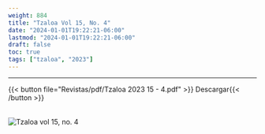 ```yaml
---
weight: 884
title: "Tzaloa Vol 15, No. 4"
date: "2024-01-01T19:22:21-06:00"
lastmod: "2024-01-01T19:22:21-06:00"
draft: false
toc: true
tags: ["tzaloa", "2023"]
---
```

- - - - - - - - -
{{< button file="Revistas/pdf/Tzaloa 2023 15 - 4.pdf" >}}  Descargar{{< /button >}}
######
![Tzaloa vol 15, no. 4](images/portada/15-4.jpeg)